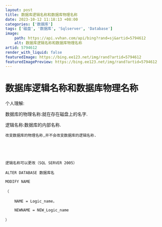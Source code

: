 ```yaml
---
layout: post
title: 数据库逻辑名称和数据库物理名称
date: 2023-10-12 11:18:13 +08:00
categories: ['数据库']
tags: ['磁盘', '数据库', 'Sqlserver', 'Database']
image:
    path: https://api.vvhan.com/api/bing?rand=sj&artid=5794612
    alt: 数据库逻辑名称和数据库物理名称
artid: 5794612
render_with_liquid: false
featuredImage: https://bing.ee123.net/img/rand?artid=5794612
featuredImagePreview: https://bing.ee123.net/img/rand?artid=5794612
---
```


# 数据库逻辑名称和数据库物理名称

个人理解:

数据库的物理名称:就在存在磁盘上的名字.

逻辑名称:数据库的内部名称.

```
改变数据库的物理名称,并不会改变数据库的逻辑名称.  

  

  

逻辑名称可以更改（SQL SERVER 2005）  

ALTER DATABASE 数据库名  

MODIFY NAME  

（  

    NAME = Logic_name，  

    NEWNAME = NEW_Logic_name  

）
  


```